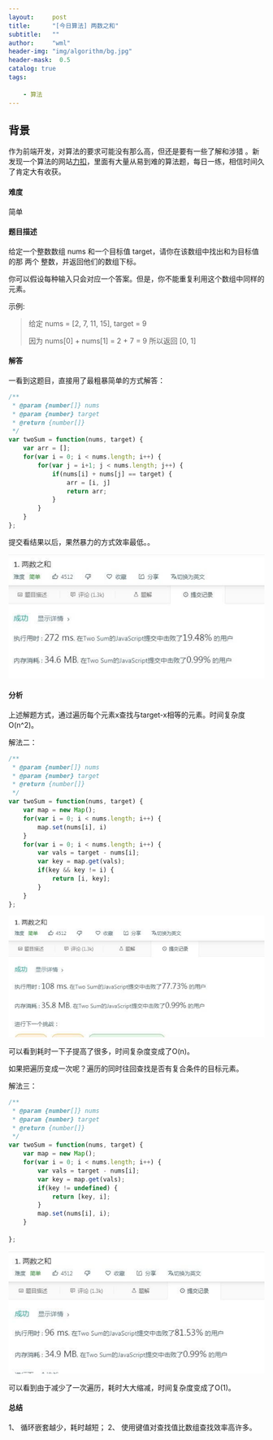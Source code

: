 ```yaml
---
layout:     post
title:      "[今日算法] 两数之和"
subtitle:   ""
author:     "wml"
header-img: "img/algorithm/bg.jpg"
header-mask:  0.5
catalog: true
tags:

    - 算法
---
```

## 背景

作为前端开发，对算法的要求可能没有那么高，但还是要有一些了解和涉猎 。新发现一个算法的网站[力扣](https://leetcode-cn.com/problemset/all/)，里面有大量从易到难的算法题，每日一练，相信时间久了肯定大有收获。

#### 难度

简单

#### 题目描述

给定一个整数数组 nums 和一个目标值 target，请你在该数组中找出和为目标值的那 两个 整数，并返回他们的数组下标。

你可以假设每种输入只会对应一个答案。但是，你不能重复利用这个数组中同样的元素。

示例:

> 给定 nums = [2, 7, 11, 15], target = 9
>
> 因为 nums[0] + nums[1] = 2 + 7 = 9
> 所以返回 [0, 1]

#### 解答

一看到这题目，直接用了最粗暴简单的方式解答：

```js
/**
 * @param {number[]} nums  
 * @param {number} target  
 * @return {number[]}
 */
var twoSum = function(nums, target) {
    var arr = [];
    for(var i = 0; i < nums.length; i++) {
        for(var j = i+1; j < nums.length; j++) {
            if(nums[i] + nums[j] == target) {
                arr = [i, j]
                return arr;
            }
        }
    }
};
```

提交看结果以后，果然暴力的方式效率最低。。

![1](/img/algorithm/1.jpg)

#### 分析

上述解题方式，通过遍历每个元素x查找与target-x相等的元素。时间复杂度O(n^2)。

解法二：

```js
/**
 * @param {number[]} nums
 * @param {number} target
 * @return {number[]}
 */
var twoSum = function(nums, target) {
    var map = new Map();
    for(var i = 0; i < nums.length; i++) {
        map.set(nums[i], i)
    }
    for(var i = 0; i < nums.length; i++) {
        var vals = target - nums[i];
        var key = map.get(vals);
        if(key && key != i) {
            return [i, key];
        }
    }
};
```

![2](/img/algorithm/2.jpg)

可以看到耗时一下子提高了很多，时间复杂度变成了O(n)。

如果把遍历变成一次呢？遍历的同时往回查找是否有复合条件的目标元素。

解法三：

```js
/**
 * @param {number[]} nums
 * @param {number} target
 * @return {number[]}
 */
var twoSum = function(nums, target) {
    var map = new Map();
    for(var i = 0; i < nums.length; i++) {
        var vals = target - nums[i];
        var key = map.get(vals);
        if(key != undefined) {
            return [key, i];
        }
        map.set(nums[i], i);
    }

};
```

![3](/img/algorithm/3.jpg)

可以看到由于减少了一次遍历，耗时大大缩减，时间复杂度变成了O(1)。

#### 总结

1、 循环嵌套越少，耗时越短；
2、 使用键值对查找值比数组查找效率高许多。